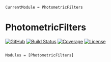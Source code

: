 ```@meta
CurrentModule = PhotometricFilters
```

# PhotometricFilters


[![GitHub](https://img.shields.io/badge/Code-GitHub-black.svg)](https://github.com/juliaastro/PhotometricFilters.jl)
[![Build Status](https://github.com/juliaastro/PhotometricFilters.jl/workflows/CI/badge.svg)](https://github.com/juliaastro/PhotometricFilters.jl/actions)
[![Coverage](https://codecov.io/gh/juliaastro/PhotometricFilters.jl/branch/master/graph/badge.svg)](https://codecov.io/gh/juliaastro/PhotometricFilters.jl)
[![License](https://img.shields.io/badge/License-MIT-yellow.svg)](https://opensource.org/licenses/MIT)

```@index
```

```@autodocs
Modules = [PhotometricFilters]
```
